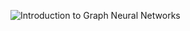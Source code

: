 ![Introduction to Graph Neural Networks](https://images.theconversation.com/files/1621/original/Wellunwell.jpg?ixlib=rb-1.1.0&q=45&auto=format&w=926&fit=clip)
